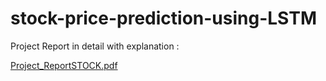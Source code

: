 # stock-price-prediction-using-LSTM

Project Report in detail with explanation :

[Project_ReportSTOCK.pdf](https://github.com/Sripriya07/stock-price-prediction-using-LSTM/files/3438902/Project_ReportSTOCK.pdf)
